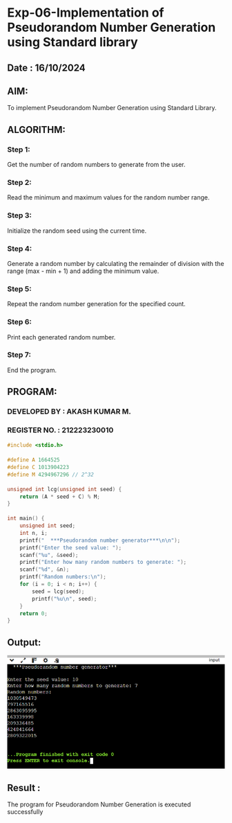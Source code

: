 # Exp-06-Implementation of Pseudorandom Number Generation using Standard library
## Date : 16/10/2024
## AIM:
To implement Pseudorandom Number Generation using Standard Library.

## ALGORITHM:
### Step 1:
Get the number of random numbers to generate from the user.

### Step 2:
Read the minimum and maximum values for the random number range.

### Step 3:
Initialize the random seed using the current time.

### Step 4:
Generate a random number by calculating the remainder of division with the range (max - min + 1) and adding the minimum value.

### Step 5:
Repeat the random number generation for the specified count.

### Step 6:
Print each generated random number.

### Step 7:
End the program.

## PROGRAM:
### DEVELOPED BY : AKASH KUMAR M.
### REGISTER NO. : 212223230010
```c
#include <stdio.h>

#define A 1664525
#define C 1013904223
#define M 4294967296 // 2^32

unsigned int lcg(unsigned int seed) {
    return (A * seed + C) % M;
}

int main() {
    unsigned int seed;
    int n, i;
    printf("  ***Pseudorandom number generator***\n\n");
    printf("Enter the seed value: ");
    scanf("%u", &seed);
    printf("Enter how many random numbers to generate: ");
    scanf("%d", &n);
    printf("Random numbers:\n");
    for (i = 0; i < n; i++) {
        seed = lcg(seed);
        printf("%u\n", seed);
    }
    return 0;
}
```
## Output:
![output](.12.png)


## Result :
The program for Pseudorandom Number Generation is executed successfully

